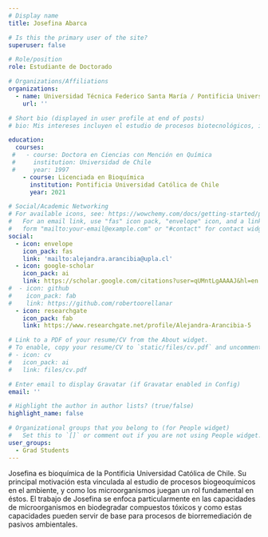 ```yaml
---
# Display name
title: Josefina Abarca

# Is this the primary user of the site?
superuser: false

# Role/position
role: Estudiante de Doctorado 

# Organizations/Affiliations
organizations:
  - name: Universidad Técnica Federico Santa María / Pontificia Universidad Católica de Valparaíso
    url: ''

# Short bio (displayed in user profile at end of posts)
# bio: Mis intereses incluyen el estudio de procesos biotecnológicos, incluyendo la biorremediación y el tratamiento de aguas grises. 

education:
  courses:
 #   - course: Doctora en Ciencias con Mención en Química
 #     institution: Universidad de Chile
 #     year: 1997
    - course: Licenciada en Bioquímica
      institution: Pontificia Universidad Católica de Chile
      year: 2021

# Social/Academic Networking
# For available icons, see: https://wowchemy.com/docs/getting-started/page-builder/#icons
#   For an email link, use "fas" icon pack, "envelope" icon, and a link in the
#   form "mailto:your-email@example.com" or "#contact" for contact widget.
social:
  - icon: envelope
    icon_pack: fas
    link: 'mailto:alejandra.arancibia@upla.cl'
  - icon: google-scholar
    icon_pack: ai
    link: https://scholar.google.com/citations?user=qUMntLgAAAAJ&hl=en
#  - icon: github
#    icon_pack: fab
#    link: https://github.com/robertoorellanar
  - icon: researchgate
    icon_pack: fab
    link: https://www.researchgate.net/profile/Alejandra-Arancibia-5

# Link to a PDF of your resume/CV from the About widget.
# To enable, copy your resume/CV to `static/files/cv.pdf` and uncomment the lines below.
# - icon: cv
#   icon_pack: ai
#   link: files/cv.pdf

# Enter email to display Gravatar (if Gravatar enabled in Config)
email: ''

# Highlight the author in author lists? (true/false)
highlight_name: false

# Organizational groups that you belong to (for People widget)
#   Set this to `[]` or comment out if you are not using People widget.
user_groups:
  - Grad Students
---
```


Josefina es bioquímica de la Pontificia Universidad Católica de Chile. Su principal motivación esta vinculada al estudio de procesos biogeoquímicos en el ambiente, y como los microorganismos juegan un rol fundamental en éstos. El trabajo de Josefina se enfoca particularmente en las capacidades de microorganismos en biodegradar compuestos tóxicos y como estas capacidades pueden servir de base para procesos de biorremediación de pasivos ambientales. 
